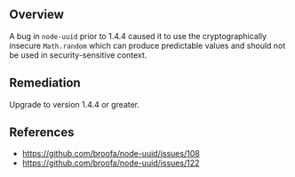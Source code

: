 ## Overview
A bug in `node-uuid` prior to 1.4.4 caused it to use the cryptographically insecure `Math.random` which can produce predictable values and should not be used in security-sensitive context.

## Remediation
Upgrade to version 1.4.4 or greater.

## References
- https://github.com/broofa/node-uuid/issues/108
- https://github.com/broofa/node-uuid/issues/122

